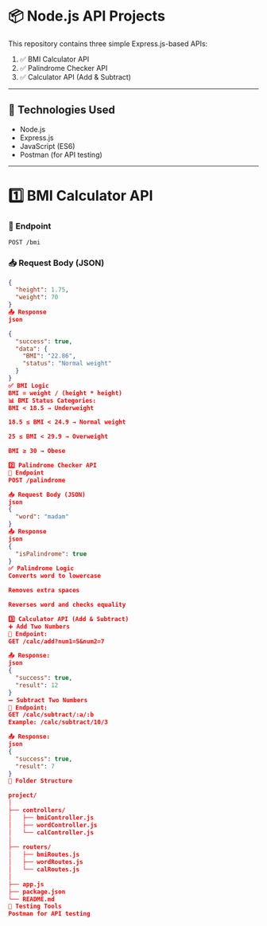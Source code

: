 # 📦 Node.js API Projects

This repository contains three simple Express.js-based APIs:

1. ✅ BMI Calculator API
2. ✅ Palindrome Checker API
3. ✅ Calculator API (Add & Subtract)

---

## 🔧 Technologies Used

- Node.js
- Express.js
- JavaScript (ES6)
- Postman (for API testing)

---

# 1️⃣ BMI Calculator API

### 📌 Endpoint
`POST /bmi`

### 📥 Request Body (JSON)
```json
{
  "height": 1.75,
  "weight": 70
}
📤 Response
json

{
  "success": true,
  "data": {
    "BMI": "22.86",
    "status": "Normal weight"
  }
}
✅ BMI Logic
BMI = weight / (height * height)
📊 BMI Status Categories:
BMI < 18.5 → Underweight

18.5 ≤ BMI < 24.9 → Normal weight

25 ≤ BMI < 29.9 → Overweight

BMI ≥ 30 → Obese

2️⃣ Palindrome Checker API
📌 Endpoint
POST /palindrome

📥 Request Body (JSON)
json
{
  "word": "madam"
}
📤 Response
json
{
  "isPalindrome": true
}
✅ Palindrome Logic
Converts word to lowercase

Removes extra spaces

Reverses word and checks equality

3️⃣ Calculator API (Add & Subtract)
➕ Add Two Numbers
📌 Endpoint:
GET /calc/add?num1=5&num2=7

📤 Response:
json
{
  "success": true,
  "result": 12
}
➖ Subtract Two Numbers
📌 Endpoint:
GET /calc/subtract/:a/:b
Example: /calc/subtract/10/3

📤 Response:
json
{
  "success": true,
  "result": 7
}
📁 Folder Structure

project/
│
├── controllers/
│   ├── bmiController.js
│   ├── wordController.js
│   └── calController.js
│
├── routers/
│   ├── bmiRoutes.js
│   ├── wordRoutes.js
│   └── calRoutes.js
│
├── app.js
├── package.json
└── README.md
🧪 Testing Tools
Postman for API testing

